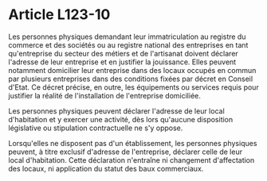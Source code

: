 # Article L123-10

Les personnes physiques demandant leur immatriculation au registre du commerce et des sociétés ou au registre national des entreprises en tant qu'entreprise du secteur des métiers et de l'artisanat doivent déclarer l'adresse de leur entreprise et en justifier la jouissance. Elles peuvent notamment domicilier leur entreprise dans des locaux occupés en commun par plusieurs entreprises dans des conditions fixées par décret en Conseil d'Etat. Ce décret précise, en outre, les équipements ou services requis pour justifier la réalité de l'installation de l'entreprise domiciliée.

Les personnes physiques peuvent déclarer l'adresse de leur local d'habitation et y exercer une activité, dès lors qu'aucune disposition législative ou stipulation contractuelle ne s'y oppose.

Lorsqu'elles ne disposent pas d'un établissement, les personnes physiques peuvent, à titre exclusif d'adresse de l'entreprise, déclarer celle de leur local d'habitation. Cette déclaration n'entraîne ni changement d'affectation des locaux, ni application du statut des baux commerciaux.
